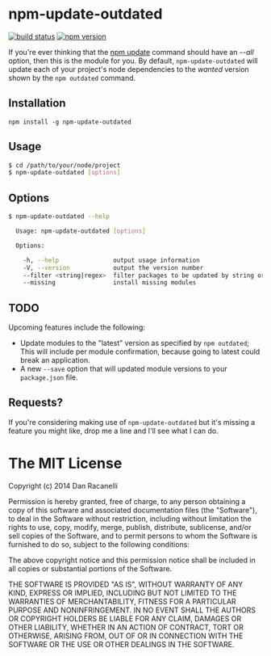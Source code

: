 # npm-update-outdated

[![build status](https://travis-ci.org/elrasguno/npm-update-outdated.svg)](https://travis-ci.org/elrasguno/npm-update-outdated) [![npm version](https://badge.fury.io/js/npm-update-outdated.svg)](http://badge.fury.io/js/npm-update-outdated)
 
If you're ever thinking that the [npm update](https://www.npmjs.org/doc/cli/npm-update.html) command should have an _--all_ option, then this is the module for you.
By default, `npm-update-outdated` will update each of your project's node dependencies to the _wanted_ version shown by the `npm outdated` command.

## Installation

```
npm install -g npm-update-outdated
```

## Usage

```bash
$ cd /path/to/your/node/project
$ npm-update-outdated [options]
```

## Options

```bash
$ npm-update-outdated --help

  Usage: npm-update-outdated [options]

  Options:

    -h, --help               output usage information
    -V, --version            output the version number
    --filter <string|regex>  filter packages to be updated by string or regex
    --missing                install missing modules
```

## TODO

Upcoming features include the following:
 * Update modules to the "latest" version as specified by `npm outdated`; This will include per module confirmation, because going to latest could break an application.
 * A new `--save` option that will updated module versions to your `package.json` file.

## Requests?

If you're considering making use of `npm-update-outdated` but it's missing a feature you might like, drop me a line and I'll see what I can do.

The MIT License
===============

Copyright (c) 2014 Dan Racanelli

Permission is hereby granted, free of charge, to any person obtaining a copy
of this software and associated documentation files (the "Software"), to deal
in the Software without restriction, including without limitation the rights
to use, copy, modify, merge, publish, distribute, sublicense, and/or sell
copies of the Software, and to permit persons to whom the Software is
furnished to do so, subject to the following conditions:

The above copyright notice and this permission notice shall be included in
all copies or substantial portions of the Software.

THE SOFTWARE IS PROVIDED "AS IS", WITHOUT WARRANTY OF ANY KIND, EXPRESS OR
IMPLIED, INCLUDING BUT NOT LIMITED TO THE WARRANTIES OF MERCHANTABILITY,
FITNESS FOR A PARTICULAR PURPOSE AND NONINFRINGEMENT. IN NO EVENT SHALL THE
AUTHORS OR COPYRIGHT HOLDERS BE LIABLE FOR ANY CLAIM, DAMAGES OR OTHER
LIABILITY, WHETHER IN AN ACTION OF CONTRACT, TORT OR OTHERWISE, ARISING FROM,
OUT OF OR IN CONNECTION WITH THE SOFTWARE OR THE USE OR OTHER DEALINGS IN
THE SOFTWARE.
